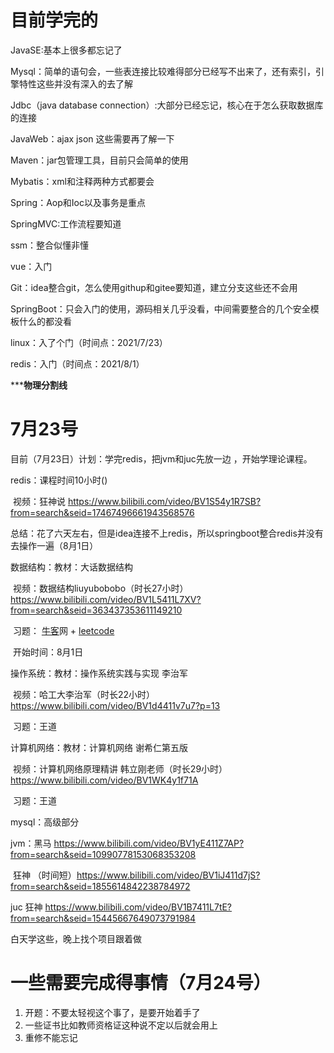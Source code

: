 # 目前学完的

JavaSE:基本上很多都忘记了

Mysql：简单的语句会，一些表连接比较难得部分已经写不出来了，还有索引，引擎特性这些并没有深入的去了解

Jdbc（java database connection）:大部分已经忘记，核心在于怎么获取数据库的连接

JavaWeb：ajax json 这些需要再了解一下

Maven：jar包管理工具，目前只会简单的使用

Mybatis：xml和注释两种方式都要会

Spring：Aop和Ioc以及事务是重点

SpringMVC:工作流程要知道

ssm：整合似懂非懂

vue：入门

Git：idea整合git，怎么使用githup和gitee要知道，建立分支这些还不会用

SpringBoot：只会入门的使用，源码相关几乎没看，中间需要整合的几个安全模板什么的都没看

linux：入了个门（时间点：2021/7/23）

redis：入门（时间点：2021/8/1）

*****物理分割线**

# 7月23号

目前（7月23日）计划：学完redis，把jvm和juc先放一边 ，开始学理论课程。

 redis：课程时间10小时()

​              视频：狂神说 https://www.bilibili.com/video/BV1S54y1R7SB?from=search&seid=17467496661943568576

​              总结：花了六天左右，但是idea连接不上redis，所以springboot整合redis并没有去操作一遍（8月1日）



数据结构：教材：大话数据结构

​                  视频：数据结构liuyubobobo（时长27小时）https://www.bilibili.com/video/BV1L5411L7XV?from=search&seid=363437353611149210

​                 习题： [牛客](https://www.nowcoder.com/jump/super-jump/word?word=牛客)网 + [leetcode](https://www.nowcoder.com/jump/super-jump/word?word=leetcode)

​                 开始时间：8月1日

 操作系统：教材：操作系统实践与实现 李治军

​                    视频：哈工大李治军（时长22小时）https://www.bilibili.com/video/BV1d4411v7u7?p=13

​                   习题：王道

计算机网络：教材：计算机网络 谢希仁第五版

​                       视频：计算机网络原理精讲 韩立刚老师（时长29小时）https://www.bilibili.com/video/BV1WK4y1f71A

​                       习题：王道



mysql：高级部分

jvm：黑马 https://www.bilibili.com/video/BV1yE411Z7AP?from=search&seid=10990778153068353208

​           狂神 （时间短）https://www.bilibili.com/video/BV1iJ411d7jS?from=search&seid=1855614842238784972

juc   狂神 https://www.bilibili.com/video/BV1B7411L7tE?from=search&seid=15445667649073791984



白天学这些，晚上找个项目跟着做

#  一些需要完成得事情（7月24号）

1. 开题：不要太轻视这个事了，是要开始着手了
2. 一些证书比如教师资格证这种说不定以后就会用上
3. 重修不能忘记